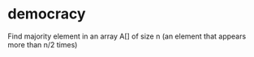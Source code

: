 # democracy
Find majority element in an array A[] of size n (an element that appears more than n/2 times)
